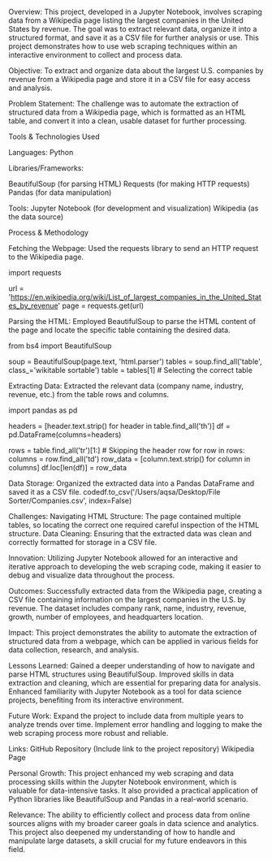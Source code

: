 Overview:
This project, developed in a Jupyter Notebook, involves scraping data from a Wikipedia page listing the largest companies in the United States by revenue. The goal was to extract relevant data, organize it into a structured format, and save it as a CSV file for further analysis or use. This project demonstrates how to use web scraping techniques within an interactive environment to collect and process data.

Objective:
To extract and organize data about the largest U.S. companies by revenue from a Wikipedia page and store it in a CSV file for easy access and analysis.

Problem Statement:
The challenge was to automate the extraction of structured data from a Wikipedia page, which is formatted as an HTML table, and convert it into a clean, usable dataset for further processing.

Tools & Technologies Used

Languages: Python

Libraries/Frameworks:

BeautifulSoup (for parsing HTML)
Requests (for making HTTP requests)
Pandas (for data manipulation)

Tools:
Jupyter Notebook (for development and visualization)
Wikipedia (as the data source)


Process & Methodology

Fetching the Webpage:
Used the requests library to send an HTTP request to the Wikipedia page.

import requests

url = 'https://en.wikipedia.org/wiki/List_of_largest_companies_in_the_United_States_by_revenue'
page = requests.get(url)

Parsing the HTML:
Employed BeautifulSoup to parse the HTML content of the page and locate the specific table containing the desired data.

from bs4 import BeautifulSoup

soup = BeautifulSoup(page.text, 'html.parser')
tables = soup.find_all('table', class_='wikitable sortable')
table = tables[1]  # Selecting the correct table

Extracting Data:
Extracted the relevant data (company name, industry, revenue, etc.) from the table rows and columns.

import pandas as pd

headers = [header.text.strip() for header in table.find_all('th')]
df = pd.DataFrame(columns=headers)

rows = table.find_all('tr')[1:]  # Skipping the header row
for row in rows:
    columns = row.find_all('td')
    row_data = [column.text.strip() for column in columns]
    df.loc[len(df)] = row_data

Data Storage:
Organized the extracted data into a Pandas DataFrame and saved it as a CSV file.
codedf.to_csv('/Users/aqsa/Desktop/File Sorter/Companies.csv', index=False)


Challenges:
Navigating HTML Structure: The page contained multiple tables, so locating the correct one required careful inspection of the HTML structure.
Data Cleaning: Ensuring that the extracted data was clean and correctly formatted for storage in a CSV file.

Innovation:
Utilizing Jupyter Notebook allowed for an interactive and iterative approach to developing the web scraping code, making it easier to debug and visualize data throughout the process.


Outcomes:
Successfully extracted data from the Wikipedia page, creating a CSV file containing information on the largest companies in the U.S. by revenue. The dataset includes company rank, name, industry, revenue, growth, number of employees, and headquarters location.

Impact:
This project demonstrates the ability to automate the extraction of structured data from a webpage, which can be applied in various fields for data collection, research, and analysis.


Lessons Learned:
Gained a deeper understanding of how to navigate and parse HTML structures using BeautifulSoup.
Improved skills in data extraction and cleaning, which are essential for preparing data for analysis.
Enhanced familiarity with Jupyter Notebook as a tool for data science projects, benefiting from its interactive environment.

Future Work:
Expand the project to include data from multiple years to analyze trends over time.
Implement error handling and logging to make the web scraping process more robust and reliable.


Links:
GitHub Repository (Include link to the project repository)
Wikipedia Page 


Personal Growth:
This project enhanced my web scraping and data processing skills within the Jupyter Notebook environment, which is valuable for data-intensive tasks. It also provided a practical application of Python libraries like BeautifulSoup and Pandas in a real-world scenario.

Relevance:
The ability to efficiently collect and process data from online sources aligns with my broader career goals in data science and analytics. This project also deepened my understanding of how to handle and manipulate large datasets, a skill crucial for my future endeavors in this field.

